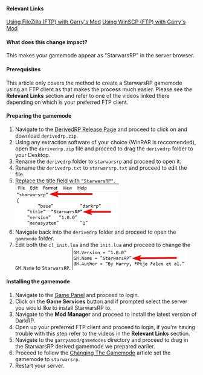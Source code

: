 #### Relevant Links
[Using FileZilla (FTP) with Garry's Mod](https://www.youtube.com/watch?v=fwg3Dbty-dw)
[Using WinSCP (FTP) with Garry's Mod](https://www.youtube.com/watch?v=QyBCXAaQG0Q)


#### What does this change impact?
This makes your gamemode appear as "StarwarsRP" in the server browser.

#### Prerequisites
This article only covers the method to create a StarwarsRP gamemode using an FTP client as that makes the process much easier. Please see the **Relevant Links** section and refer to one of the videos linked there depending on which is your preferred FTP client.

#### Preparing the gamemode
1. Navigate to the [DerivedRP Release Page](https://github.com/FPtje/DarkRP/releases) and proceed to click on and download ``derivedrp.zip``.
2. Using any extraction software of your choice (WinRAR is reccomended), open the ``derivedrp.zip`` file and proceed to drag the ``derivedrp`` folder to your Desktop.
3. Rename the ``derivedrp`` folder to ``starwarsrp`` and proceed to open it.
4. Rename the ``derivedrp.txt`` to ``starwarsrp.txt`` and proceed to edit the file. 
5. Replace the title field with ``"StarwarsRP"``.  
![](https://raw.githubusercontent.com/HexaneNetworks/help-assets/master/assets/png/starwarsrp-txt.png)  
6. Navigate back into the ``derivedrp`` folder and proceed to open the ``gamemode`` folder.
7. Edit both the ``cl_init.lua`` and the ``init.lua`` and proceed to change the ``GM.Name`` to ``StarwarsRP``.
![](https://raw.githubusercontent.com/HexaneNetworks/help-assets/master/assets/png/starwars-init-lua.png)


#### Installing the gamemode
1. Navigate to the [Game Panel](https://gamepanel.hexanenetworks.com) and proceed to login.
2. Click on the **Game Services** button and if prompted select the server you would like to install StarwarsRP to.
3. Navigate to the **Mod Manager** and proceed to install the latest version of DarkRP.
4. Open up your preferred FTP client and proceed to login, if you're having trouble with this step refer to the videos in the **Relevant Links** section.
5. Navigate to the `garrysmod/gamemodes` directory and proceed to drag in the StarwarsRP derived gamemode we prepared earlier.
6. Proceed to follow the [Changing The Gamemode](https://help.hexanenetworks.com/garrys-mod/server-configuration/changing-the-gamemode) article set the gamemode to ``starwarsrp``.
7. Restart your server.